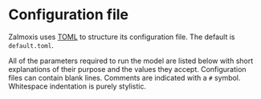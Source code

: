 # Configuration file

Zalmoxis uses [TOML](https://toml.io/en/) to structure its configuration file. The default is `default.toml`.

All of the parameters required to run the model are listed below with short explanations of their purpose and the values they accept. Configuration files can contain blank lines. Comments are indicated with a `#` symbol. Whitespace indentation is purely stylistic.